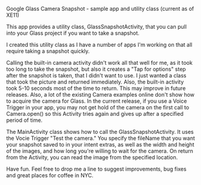Google Glass Camera Snapshot - sample app and utility class (current as of XE11) 

This app provides a utility class, GlassSnapshotActivity, that you can pull into your Glass project if you want to take a snapshot.

I created this utility class as I have a number of apps I'm working on that all require taking a snapshot quickly.

Calling the built-in camera activity didn't work all that well for me, as it took too long to take the snapshot, but also it creates a "Tap for options" step after the snapshot is taken, that I didn't want to use. I just wanted a class that took the picture and returned immediately. Also, the built-in activity took 5-10 seconds most of the time to return. This may improve in future releases. Also, a lot of the existing Camera examples online don't show how to acquire the camera for Glass. In the current release, if you use a Voice Trigger in your app, you may not get hold of the camera on the first call to Camera.open() so this Activity tries again and gives up after a specified period of time.

The MainActivity class shows how to call the GlassSnapshotActivity. It uses the Vocie Trigger "Test the camera." You specify the fileName that you want your snapshot saved to in your intent extras, as well as the width and height of the images, and how long you're willing to wait for the camera. On return from the Activity, you can read the image from the specified location.

Have fun. Feel free to drop me a line to suggest improvements, bug fixes and great places for coffee in NYC.

